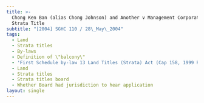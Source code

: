 ```yaml
---
title: >-
  Chong Ken Ban (alias Chong Johnson) and Another v Management Corporation
  Strata Title
subtitle: "[2004] SGHC 110 / 28\_May\_2004"
tags:
  - Land
  - Strata titles
  - By-laws
  - Definition of \"balcony\"
  - 'First Schedule by-law 13 Land Titles (Strata) Act (Cap 158, 1999 Rev Ed)'
  - Land
  - Strata titles
  - Strata titles board
  - Whether Board had jurisdiction to hear application
layout: single
---
```


